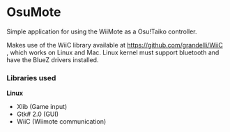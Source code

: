 # OsuMote
Simple application for using the WiiMote as a Osu!Taiko controller. 

Makes use of the WiiC library available at https://github.com/grandelli/WiiC , which works on Linux and Mac. Linux kernel must support bluetooth and have the BlueZ drivers installed.

### Libraries used
__Linux__ 
* Xlib (Game input)
* Gtk# 2.0 (GUI)
* WiiC (Wiimote communication)

